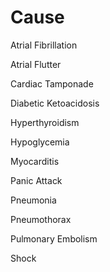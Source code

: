 # Cause

Atrial Fibrillation

Atrial Flutter

Cardiac Tamponade

Diabetic Ketoacidosis

Hyperthyroidism

Hypoglycemia

Myocarditis

Panic Attack

Pneumonia

Pneumothorax

Pulmonary Embolism

Shock
